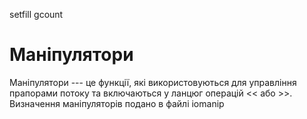 setfill
gcount

# Маніпулятори

Маніпулятори --- це функції, які використовуються для
управління прапорами потоку та включаються у ланцюг
операцій << або >>.
Визначення маніпуляторів подано в файлі iomanip
